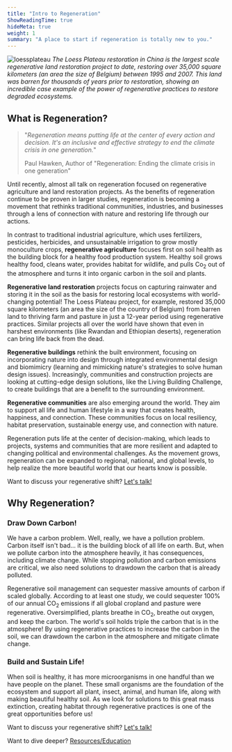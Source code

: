 ```yaml
---
title: "Intro to Regeneration"
ShowReadingTime: true
hideMeta: true
weight: 1
summary: "A place to start if regeneration is totally new to you."
---
```



![loessplateau](/img/loessplateau.jpg)
_The Loess Plateau restoration in China is the largest scale regenerative land restoration project to date, restoring over 35,000 square kilometers (an area the size of Belgium) between 1995 and 2007. This land was barren for thousands of years prior to restoration, showing an incredible case example of the power of regenerative practices to restore degraded ecosystems._



## What is Regeneration?

>"_Regeneration means putting life at the center of every action and decision. It's an inclusive and effective strategy to end the climate crisis in one generation._"
>
>Paul Hawken, Author of "Regeneration: Ending the climate crisis in one generation"

Until recently, almost all talk on regeneration focused on regenerative agriculture and land restoration projects. As the benefits of regeneration continue to be proven in larger studies, regeneration is becoming a movement that rethinks traditional communities, industries, and businesses through a lens of connection with nature and restoring life through our actions.

In contrast to traditional industrial agriculture, which uses fertilizers, pesticides, herbicides, and unsustainable irrigation to grow mostly monoculture crops, **regenerative agriculture** focuses first on soil health as the building block for a healthy food production system. Healthy soil grows healthy food, cleans water, provides habitat for wildlife, and pulls Co<sub>2</sub> out of the atmosphere and turns it into organic carbon in the soil and plants.

**Regenerative land restoration** projects focus on capturing rainwater and storing it in the soil as the basis for restoring local ecosystems with world-changing potential! The Loess Plateau project, for example, restored 35,000 square kilometers (an area the size of the country of Belgium) from barren land to thriving farm and pasture in just a 12-year period using regenerative practices. Similar projects all over the world have shown that even in harshest environments (like Rwandan and Ethiopian deserts), regeneration can bring life back from the dead.

**Regenerative buildings** rethink the built environment, focusing on incorporating nature into design through integrated environmental design and biomimicry (learning and mimicking nature's strategies to solve human design issues). Increasingly, communities and construction projects are looking at cutting-edge design solutions, like the Living Building Challenge, to create buildings that are a benefit to the surrounding environment.

**Regenerative communities** are also emerging around the world. They aim to support all life and human lifestyle in a way that creates health, happiness, and connection. These communities focus on local resiliency, habitat preservation, sustainable energy use, and connection with nature.

Regeneration puts life at the center of decision-making, which leads to projects, systems and communities that are more resilient and adapted to changing political and environmental challenges. As the movement grows, regeneration can be expanded to regional, national, and global levels, to help realize the more beautiful world that our hearts know is possible.

Want to discuss your regenerative shift? [Let's talk!](/services/)

## Why Regeneration?

### Draw Down Carbon!

We have a carbon problem. Well, really, we have a pollution problem. Carbon itself isn't bad... it is the building block of all life on earth. But, when we pollute carbon into the atmosphere heavily, it has consequences, including climate change. While stopping pollution and carbon emissions are critical, we also need solutions to drawdown the carbon that is already polluted.

Regenerative soil management can sequester massive amounts of carbon if scaled globally. According to at least one study, we could sequester 100% of our annual CO<sub>2</sub> emissions if all global cropland and pasture were regenerative. Oversimplified, plants breathe in CO<sub>2</sub>, breathe out oxygen, and keep the carbon. The world's soil holds triple the carbon that is in the atmosphere! By using regenerative practices to increase the carbon in the soil, we can drawdown the carbon in the atmosphere and mitigate climate change.

### Build and Sustain Life!

When soil is healthy, it has more microorganisms in one handful than we have people on the planet. These small organisms are the foundation of the ecosystem and support all plant, insect, animal, and human life, along with making beautiful healthy soil. As we look for solutions to this great mass extinction, creating habitat through regenerative practices is one of the great opportunities before us!

Want to discuss your regenerative shift? [Let's talk!](/services/)

Want to dive deeper? [Resources/Education](/external-resources/)